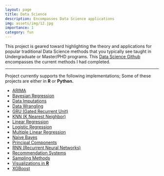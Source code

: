 ```yaml
---
layout: page
title: Data Science
description: Encompasses Data Science applications
img: assets/img/12.jpg
importance: 1
category: fun
---
```


This project is geared toward highlighting the theory and applications for popular traditional Data Science methods that you typically see taught in Undergraduate or Master/PHD programs. This [Data Science Github](https://github.com/SpencerPao/Data_Science) encompasses the current methods I had completed.

---
Project currently supports the following implementations; Some of these projects are either in <b>R</b> or <b>Python.</b>
- [ARIMA](https://github.com/SpencerPao/Data_Science/tree/main/ARIMA)
- [Bayesian Regression](https://github.com/SpencerPao/Data_Science/tree/main/Bayesian%20Regression)
- [Data Imputations](https://github.com/SpencerPao/Data_Science/tree/main/Data%20Imputations)
- [Data Wrangling](https://github.com/SpencerPao/Data_Science/tree/main/Data%20Wrangling)
- [GRU (Gated Recurrent Unit)](https://github.com/SpencerPao/Data_Science/tree/main/GRU)
- [KNN (K Nearest Neighbor)](https://github.com/SpencerPao/Data_Science/tree/main/KNN)
- [Linear Regression](https://github.com/SpencerPao/Data_Science/tree/main/Linear%20Regression)
- [Logistic Regression](https://github.com/SpencerPao/Data_Science/tree/main/Logistic%20Regression)
- [Multiple Linear Regression](https://github.com/SpencerPao/Data_Science/tree/main/Multiple%20Linear%20Regression)
- [Naive Bayes](https://github.com/SpencerPao/Data_Science/tree/main/Naive%20Bayes)
- [Principal Components](https://github.com/SpencerPao/Data_Science/tree/main/Principal%20Components)
- [RNN (Recurrent Neural Networks)](https://github.com/SpencerPao/Data_Science/tree/main/RNN)
- [Recommendation Systems](https://github.com/SpencerPao/Data_Science/tree/main/Recommendation%20Systems)
- [Sampling Methods](https://github.com/SpencerPao/Data_Science/tree/main/Sampling%20Methods)
- [Visualizations in <b> R </b>](https://github.com/SpencerPao/Data_Science/tree/main/Visualizations_R)
- [XGBoost](https://github.com/SpencerPao/Data_Science/tree/main/XGBoost)


<!-- ***

A little bit about me. I love watching TV; I like Football and Basketball; I love the UFC MMA. Hopefully, that doesn't scare you. :smirk:

#### A Small Bucket List (Will grow in the future)
<ul>
    <li>Attend a UFC match.</li>
    <li>Visit the 7 modern and ancient wonders of the world.</li>
</ul>

Also, has anyone actually worn a hoodie and feel warm? Not me.

***

Did I mention I love quotes related to life? Here's one that sticks with me.

> "If you love it, you’ll teach yourself. If you don’t love it, others will teach you"
>
> —Yukitaka Yamaguchi

Thanks for reading!

Best,

Spencer -->
